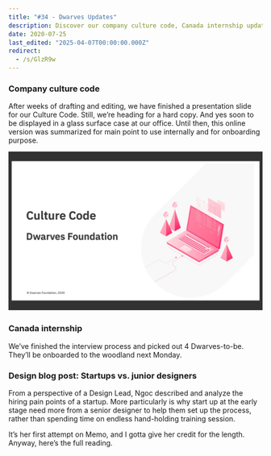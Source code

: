 ```yaml
---
title: "#34 - Dwarves Updates"
description: Discover our company culture code, Canada internship updates, and insights on startups hiring junior designers from a design lead’s perspective in this concise blog post.
date: 2020-07-25
last_edited: "2025-04-07T00:00:00.000Z"
redirect:
  - /s/GlzR9w
---
```


### Company culture code

After weeks of drafting and editing, we have finished a presentation slide for our Culture Code. Still, we’re heading for a hard copy. And yes soon to be displayed in a glass surface case at our office. Until then, this online version was summarized for main point to use internally and for onboarding purpose.

![](assets/notion-image-1744007024890-od6xi.webp)

### Canada internship

We’ve finished the interview process and picked out 4 Dwarves-to-be. They’ll be onboarded to the woodland next Monday.

### Design blog post: Startups vs. junior designers

From a perspective of a Design Lead, Ngoc described and analyze the hiring pain points of a startup. More particularly is why start up at the early stage need more from a senior designer to help them set up the process, rather than spending time on endless hand-holding training session.

It’s her first attempt on Memo, and I gotta give her credit for the length. Anyway, here’s the full reading.
